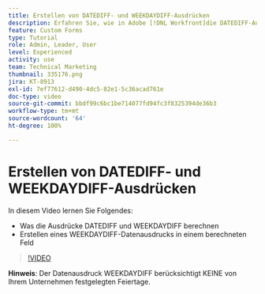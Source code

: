 ```yaml
---
title: Erstellen von DATEDIFF- und WEEKDAYDIFF-Ausdrücken
description: Erfahren Sie, wie in Adobe [!DNL Workfront]die DATEDIFF-Ausdrücke in einem berechneten Feld verwendet und erstellt werden.
feature: Custom Forms
type: Tutorial
role: Admin, Leader, User
level: Experienced
activity: use
team: Technical Marketing
thumbnail: 335176.png
jira: KT-8913
exl-id: 7ef77612-d490-4dc5-82e1-5c36acad761e
doc-type: video
source-git-commit: bbdf99c6bc1be714077fd94fc3f8325394de36b3
workflow-type: tm+mt
source-wordcount: '64'
ht-degree: 100%

---
```


# Erstellen von DATEDIFF- und WEEKDAYDIFF-Ausdrücken

In diesem Video lernen Sie Folgendes:

* Was die Ausdrücke DATEDIFF und WEEKDAYDIFF berechnen
* Erstellen eines WEEKDAYDIFF-Datenausdrucks in einem berechneten Feld

>[!VIDEO](https://video.tv.adobe.com/v/335176/?quality=12&learn=on&enablevpops=1)

**Hinweis**: Der Datenausdruck WEEKDAYDIFF berücksichtigt KEINE von Ihrem Unternehmen festgelegten Feiertage.
